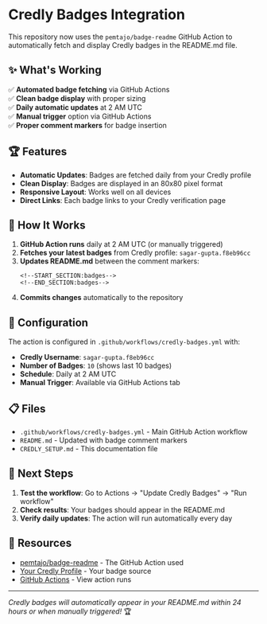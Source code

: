 # Credly Badges Integration

This repository now uses the `pemtajo/badge-readme` GitHub Action to automatically fetch and display Credly badges in the README.md file.

## ✨ What's Working

✅ **Automated badge fetching** via GitHub Actions  
✅ **Clean badge display** with proper sizing  
✅ **Daily automatic updates** at 2 AM UTC  
✅ **Manual trigger** option via GitHub Actions  
✅ **Proper comment markers** for badge insertion  

## 🏆 Features

- **Automatic Updates**: Badges are fetched daily from your Credly profile
- **Clean Display**: Badges are displayed in an 80x80 pixel format
- **Responsive Layout**: Works well on all devices
- **Direct Links**: Each badge links to your Credly verification page

## 🚀 How It Works

1. **GitHub Action runs** daily at 2 AM UTC (or manually triggered)
2. **Fetches your latest badges** from Credly profile: `sagar-gupta.f8eb96cc`
3. **Updates README.md** between the comment markers:
   ```
   <!--START_SECTION:badges-->
   <!--END_SECTION:badges-->
   ```
4. **Commits changes** automatically to the repository

## 🔧 Configuration

The action is configured in `.github/workflows/credly-badges.yml` with:
- **Credly Username**: `sagar-gupta.f8eb96cc`
- **Number of Badges**: `10` (shows last 10 badges)
- **Schedule**: Daily at 2 AM UTC
- **Manual Trigger**: Available via GitHub Actions tab

## 📋 Files

- `.github/workflows/credly-badges.yml` - Main GitHub Action workflow  
- `README.md` - Updated with badge comment markers  
- `CREDLY_SETUP.md` - This documentation file

## 🎯 Next Steps

1. **Test the workflow**: Go to Actions → "Update Credly Badges" → "Run workflow"
2. **Check results**: Your badges should appear in the README.md
3. **Verify daily updates**: The action will run automatically every day

## 🔗 Resources

- [pemtajo/badge-readme](https://github.com/pemtajo/badge-readme) - The GitHub Action used
- [Your Credly Profile](https://www.credly.com/users/sagar-gupta.f8eb96cc/badges) - Your badge source
- [GitHub Actions](https://github.com/Sagargupta16/Sagargupta16/actions) - View action runs

---

*Credly badges will automatically appear in your README.md within 24 hours or when manually triggered!* 🏆
